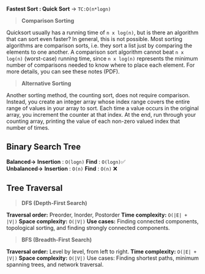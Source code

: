 **Fastest Sort : Quick Sort** -> `TC:O(n*logn)`

>**Comparison Sorting**

Quicksort usually has a running time of `n x log(n)`, but is there an algorithm that can sort even faster? In general, this is not possible. Most sorting algorithms are comparison sorts, i.e. they sort a list just by comparing the elements to one another. A comparison sort algorithm cannot beat `n x log(n)` (worst-case) running time, since `n x log(n)` represents the minimum number of comparisons needed to know where to place each element. For more details, you can see these notes (PDF).

>**Alternative Sorting**

Another sorting method, the counting sort, does not require comparison. Instead, you create an integer array whose index range covers the entire range of values in your array to sort. Each time a value occurs in the original array, you increment the counter at that index. At the end, run through your counting array, printing the value of each non-zero valued index that number of times.

## Binary Search Tree
**Balanced->** **Insertion** : `O(logn)` **Find** : `O(logn)`✅\
**Unbalanced->** **Insertion** : `O(n)` **Find** : `O(n)` ❌


## Tree Traversal

>**DFS (Depth-First Search)**

**Traversal order:** Preorder, Inorder, Postorder
**Time complexity:** `O(|E| + |V|)`
**Space complexity:** `O(|V|)`
**Use cases:** Finding connected components, topological sorting, and finding strongly connected components.

>**BFS (Breadth-First Search)**

**Traversal order:** Level by level, from left to right.
**Time complexity:** `O(|E| + |V|)`
**Space complexity:** `O(|V|)`
Use cases: Finding shortest paths, minimum spanning trees, and network traversal.

